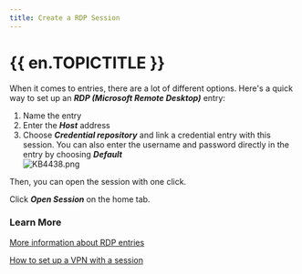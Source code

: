 ```yaml
---
title: Create a RDP Session
---
```

# {{ en.TOPICTITLE }}
When it comes to entries, there are a lot of different options. Here&apos;s a quick way to set up an ***RDP (Microsoft Remote Desktop)*** entry:  

1. Name the entry
1. Enter the ***Host*** address
1. Choose ***Credential repository*** and link a credential entry with this session. You can also enter the username and password directly in the entry by choosing ***Default***  
![KB4438.png](/img/en/kb/KB4438.png)  

Then, you can open the session with one click.  

Click ***Open Session*** on the home tab.
### Learn More
[More information about RDP entries](/kb/remote-desktop-manager/how-to-articles/configure-vpn-multiple-sessions/#configure-the-vpn-settings-on-the-parent-folder-entry)  

[How to set up a VPN with a session](/kb/remote-desktop-manager/how-to-articles/configure-vpn-multiple-sessions/#perform-a-batch-edit-to-configure-the-session-entries)
